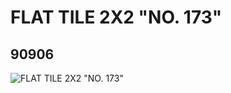# FLAT TILE 2X2 "NO. 173"
## 90906
![FLAT TILE 2X2 "NO. 173"](https://lc-www-live-s.legocdn.com/media/bricks/5/2/4585645.jpg)